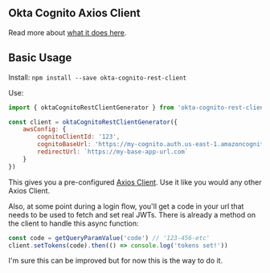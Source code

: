 ## Okta Cognito Axios Client

Read more about [what it does here](https://github.com/jsphweid/okta-cognito-clients/).

## Basic Usage

Install:
`npm install --save okta-cognito-rest-client`

Use:

```javascript
import { oktaCognitoRestClientGenerator } from 'okta-cognito-rest-client'

const client = oktaCognitoRestClientGenerator({
	awsConfig: {
		cognitoClientId: '123',
		cognitoBaseUrl: 'https://my-cognito.auth.us-east-1.amazoncognito.com',
		redirectUrl: `https://my-base-app-url.com`
	}
})
```

This gives you a pre-configured [Axios Client](https://github.com/axios/axios). Use it like you would any other Axios Client.

Also, at some point during a login flow, you'll get a code in your url that needs to be used to fetch and set real JWTs. There is already a method on the client to handle this async function:

```javascript
const code = getQueryParamValue('code') // '123-456-etc'
client.setTokens(code).then(() => console.log('tokens set!'))
```

I'm sure this can be improved but for now this is the way to do it.
